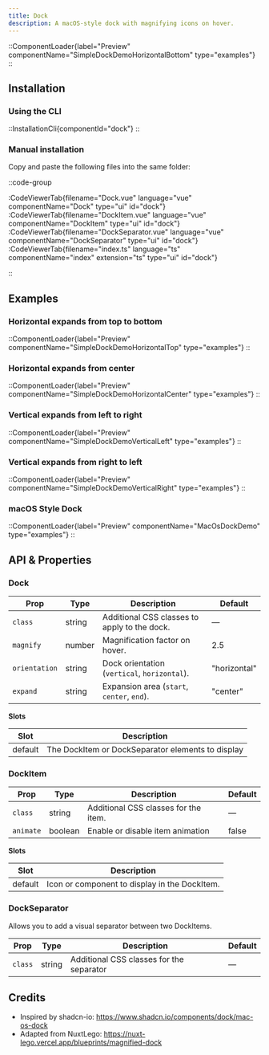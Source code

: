 ```yaml
---
title: Dock
description: A macOS-style dock with magnifying icons on hover.
---
```


::ComponentLoader{label="Preview" componentName="SimpleDockDemoHorizontalBottom" type="examples"}
::

## Installation

### Using the CLI

::InstallationCli{componentId="dock"}
::

### Manual installation

Copy and paste the following files into the same folder:

::code-group

:CodeViewerTab{filename="Dock.vue" language="vue" componentName="Dock" type="ui" id="dock"}
:CodeViewerTab{filename="DockItem.vue" language="vue" componentName="DockItem" type="ui" id="dock"}
:CodeViewerTab{filename="DockSeparator.vue" language="vue" componentName="DockSeparator" type="ui" id="dock"}
:CodeViewerTab{filename="index.ts" language="ts" componentName="index" extension="ts" type="ui" id="dock"}

::

## Examples

### Horizontal expands from top to bottom

::ComponentLoader{label="Preview" componentName="SimpleDockDemoHorizontalTop" type="examples"}
::

### Horizontal expands from center

::ComponentLoader{label="Preview" componentName="SimpleDockDemoHorizontalCenter" type="examples"}
::

### Vertical expands from left to right

::ComponentLoader{label="Preview" componentName="SimpleDockDemoVerticalLeft" type="examples"}
::

### Vertical expands from right to left

::ComponentLoader{label="Preview" componentName="SimpleDockDemoVerticalRight" type="examples"}
::

### macOS Style Dock

::ComponentLoader{label="Preview" componentName="MacOsDockDemo" type="examples"}
::

## API & Properties

### Dock

| Prop          | Type   | Description                                  | Default      |
| ------------- | ------ | -------------------------------------------- | ------------ |
| `class`       | string | Additional CSS classes to apply to the dock. | —            |
| `magnify`     | number | Magnification factor on hover.               | 2.5          |
| `orientation` | string | Dock orientation (`vertical`, `horizontal`). | "horizontal" |
| `expand`      | string | Expansion area (`start`, `center`, `end`).   | "center"     |

**Slots**

| Slot    | Description                                       |
| ------- | ------------------------------------------------- |
| default | The DockItem or DockSeparator elements to display |

### DockItem

| Prop      | Type    | Description                          | Default |
| --------- | ------- | ------------------------------------ | ------- |
| `class`   | string  | Additional CSS classes for the item. | —       |
| `animate` | boolean | Enable or disable item animation     | false   |

**Slots**

| Slot    | Description                                   |
| ------- | --------------------------------------------- |
| default | Icon or component to display in the DockItem. |

### DockSeparator

Allows you to add a visual separator between two DockItems.

| Prop    | Type   | Description                              | Default |
| ------- | ------ | ---------------------------------------- | ------- |
| `class` | string | Additional CSS classes for the separator | —       |

## Credits

- Inspired by shadcn-io: https://www.shadcn.io/components/dock/mac-os-dock
- Adapted from NuxtLego: https://nuxt-lego.vercel.app/blueprints/magnified-dock
